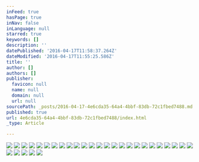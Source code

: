 ```yaml
---
inFeed: true
hasPage: true
inNav: false
inLanguage: null
starred: true
keywords: []
description: ''
datePublished: '2016-04-17T11:58:37.264Z'
dateModified: '2016-04-17T11:55:25.586Z'
title: ''
author: []
authors: []
publisher:
  favicon: null
  name: null
  domain: null
  url: null
sourcePath: _posts/2016-04-17-4e6cda35-64a4-4bbf-83db-72c1fbed7488.md
published: true
url: 4e6cda35-64a4-4bbf-83db-72c1fbed7488/index.html
_type: Article

---
```

![](https://the-grid-user-content.s3-us-west-2.amazonaws.com/89f420c1-7361-410d-992d-d7a31151f345.jpg)
![](https://the-grid-user-content.s3-us-west-2.amazonaws.com/10a5aeef-28de-4f61-8d82-247c3f679320.jpg)
![](https://the-grid-user-content.s3-us-west-2.amazonaws.com/ddb09cb2-7e6d-42b9-8990-52c627a62c52.jpg)
![](https://the-grid-user-content.s3-us-west-2.amazonaws.com/9ea20670-a08d-47bd-ac1b-4f5b7755c2ee.jpg)
![](https://the-grid-user-content.s3-us-west-2.amazonaws.com/f137c1c7-f7c3-4638-a3a2-3f52e3c761ef.jpg)
![](https://the-grid-user-content.s3-us-west-2.amazonaws.com/edd70b43-d99c-4160-a013-790728d01649.jpg)
![](https://the-grid-user-content.s3-us-west-2.amazonaws.com/3434f8ce-9ddf-45f1-b746-bf85304d931e.jpg)
![](https://the-grid-user-content.s3-us-west-2.amazonaws.com/5a033113-9d3f-4341-9a3d-2a86988931b9.jpg)
![](https://the-grid-user-content.s3-us-west-2.amazonaws.com/1b2f6bdf-a8e1-4b6b-8bdf-d6f07c2501f7.jpg)
![](https://the-grid-user-content.s3-us-west-2.amazonaws.com/2ae089de-528c-4b43-a04e-685afb47065d.jpg)
![](https://the-grid-user-content.s3-us-west-2.amazonaws.com/ff7e9edf-c018-4a25-a565-8798f2cf5a3d.jpg)
![](https://the-grid-user-content.s3-us-west-2.amazonaws.com/314c5297-8716-4e26-9471-25342942e053.jpg)
![](https://the-grid-user-content.s3-us-west-2.amazonaws.com/3188793f-684e-454d-a66b-a87cb8cbab30.jpg)
![](https://the-grid-user-content.s3-us-west-2.amazonaws.com/2edd140e-1b0d-486d-a020-61852c57ed51.jpg)
![](https://the-grid-user-content.s3-us-west-2.amazonaws.com/0befb5a3-6491-478c-9769-9479773ce050.jpg)
![](https://the-grid-user-content.s3-us-west-2.amazonaws.com/8fcd76c9-32c9-408d-9cf4-98840c76fcac.jpg)
![](https://the-grid-user-content.s3-us-west-2.amazonaws.com/0978f0f9-51fb-473c-b725-783df199ece3.jpg)
![](https://the-grid-user-content.s3-us-west-2.amazonaws.com/6b50178d-14b5-4f58-adf8-38a39f7fa593.jpg)
![](https://the-grid-user-content.s3-us-west-2.amazonaws.com/0a598560-734e-4002-925d-76f92f8cc95f.jpg)
![](https://the-grid-user-content.s3-us-west-2.amazonaws.com/8123efb2-de54-4ce4-9ef3-77d09780600e.jpg)
![](https://the-grid-user-content.s3-us-west-2.amazonaws.com/64fce9aa-d596-4a6f-9a49-d93e695f81ac.jpg)
![](https://the-grid-user-content.s3-us-west-2.amazonaws.com/9ab2da41-db8e-4758-b618-79eaf00d7c14.jpg)
![](https://the-grid-user-content.s3-us-west-2.amazonaws.com/c928f4ce-6ff1-4bec-b1d2-2ac2bc2310bd.jpg)
![](https://the-grid-user-content.s3-us-west-2.amazonaws.com/5fc79bf1-bd3f-4cde-8013-517fe6312a10.jpg)
![](https://the-grid-user-content.s3-us-west-2.amazonaws.com/bd36455b-2e6f-471e-b8d8-d2bc76d4591e.jpg)
![](https://the-grid-user-content.s3-us-west-2.amazonaws.com/b02d5307-9e64-4992-a2e5-20655b14f922.jpg)
![](https://the-grid-user-content.s3-us-west-2.amazonaws.com/f67279c1-9273-4937-96a8-21d624586f33.jpg)
![](https://the-grid-user-content.s3-us-west-2.amazonaws.com/61f8b097-73ce-4357-a975-bd013e9de981.jpg)
![](https://the-grid-user-content.s3-us-west-2.amazonaws.com/8b1d9cf2-98db-4795-9ba9-4cc59a4b6a68.jpg)
![](https://the-grid-user-content.s3-us-west-2.amazonaws.com/f368df4c-add0-4b53-878a-f561b20804ab.jpg)